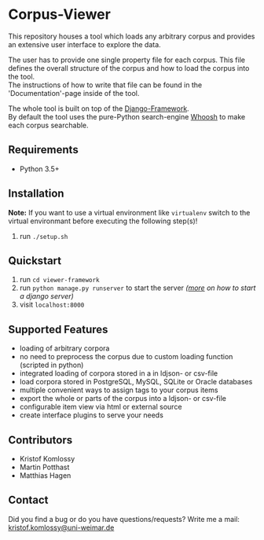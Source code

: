 # Corpus-Viewer
This repository houses a tool which loads any arbitrary corpus and provides an extensive user interface to explore the data. 

The user has to provide one single property file for each corpus. This file defines the overall structure of the corpus and how to load the corpus into the tool.  
The instructions of how to write that file can be found in the 'Documentation'-page inside of the tool.  

The whole tool is built on top of the [Django-Framework](https://www.djangoproject.com/).  
By default the tool uses the pure-Python search-engine [Whoosh](https://pypi.python.org/pypi/Whoosh/) to make each corpus searchable.

## Requirements
* Python 3.5+

## Installation
**Note:** If you want to use a virtual environment like `virtualenv` switch to the virtual environmant before executing the following step(s)!

1. run `./setup.sh`

## Quickstart
1. run `cd viewer-framework`
1. run `python manage.py runserver` to start the server _([more](https://docs.djangoproject.com/en/1.10/ref/django-admin/#django-admin-runserver) on how to start a django server)_
3. visit `localhost:8000`

## Supported Features
* loading of arbitrary corpora
* no need to preprocess the corpus due to custom loading function (scripted in python)
* integrated loading of corpora stored in a in ldjson- or csv-file
* load corpora stored in PostgreSQL, MySQL, SQLite or Oracle databases
* multiple convenient ways to assign tags to your corpus items
* export the whole or parts of the corpus into a ldjson- or csv-file
* configurable item view via html or external source
* create interface plugins to serve your needs

## Contributors
* Kristof Komlossy
* Martin Potthast
* Matthias Hagen

## Contact
Did you find a bug or do you have questions/requests?
Write me a mail: kristof.komlossy@uni-weimar.de